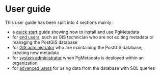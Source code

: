 # User guide

This user guide has been split into 4 sections mainly :

* a [quick start](./tutorials.md) guide showing how to install and use PgMetadata
* for [end users](./end-user.md), such as GIS technician who are not editing metadata or managing the PostGIS database
* for [GIS administrator](./gis-admin.md) who are maintaining the PostGIS database, creating new metadata
* for [system administrator](./sys-admin.md) when PgMetadata is deployed within an organization
* for [advanced users](./advanced.md) for using data from the database with SQL queries
